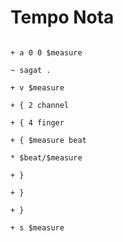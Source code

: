 # Tempo Nota

```scenario oscilla

+ a 0 0 $measure

~ sagat .

+ v $measure

+ { 2 channel

+ { 4 finger

+ { $measure beat

* $beat/$measure

+ }

+ }

+ }

+ s $measure

```
